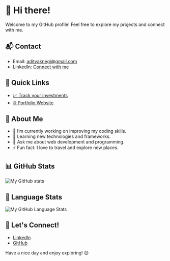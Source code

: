 # 👋 Hi there!

  Welcome to my GitHub profile! Feel free to explore my projects and connect with me.

## 📬 Contact

- Email: [adityaknegi@gmail.com](mailto:adityaknegi@gmail.com)
- LinkedIn: [Connect with me](https://www.linkedin.com/in/negi1/)

## 🚀 Quick Links

- [📈 Track your investments](https://moneyfit.io/)
- [🌐 Portfolio Website](https://nextjs-git-main-adityaknegi.vercel.app/)

## 💼 About Me

- 🔭 I’m currently working on improving my coding skills.
- 🌱 Learning new technologies and frameworks.
- 💬 Ask me about web development and programming.
- ⚡ Fun fact: I love to travel and explore new places.

## 📊 GitHub Stats

![My GitHub stats](https://github-readme-stats.vercel.app/api?username=adityaknegi&show_icons=true&theme=transparent)

## 📌 Language Stats

![My GitHub Language Stats](https://github-readme-stats.vercel.app/api/top-langs/?username=adityaknegi&layout=compact&theme=transparent)

## 🤝 Let's Connect!

- [LinkedIn](https://www.linkedin.com/in/negi1/)
- [GitHub](https://github.com/adityaknegi)

Have a nice day and enjoy exploring! 😊
